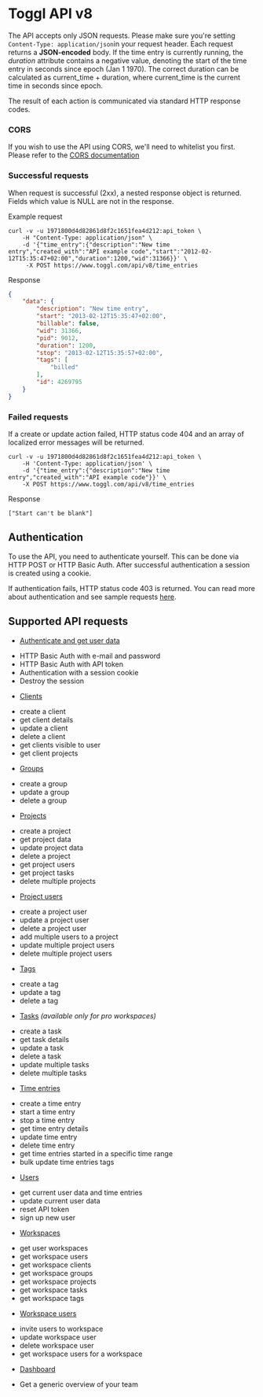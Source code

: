 Toggl API v8
====================

The API accepts only JSON requests. Please make sure you're setting `Content-Type: application/json`in your request header. Each request returns a **JSON-encoded** body.
If the time entry is currently running, the *duration* attribute contains a negative value, denoting the start of the time entry in seconds since epoch (Jan 1 1970). The correct duration can be calculated as current_time + duration, where current_time is the current time in seconds since epoch.

The result of each action is communicated via standard HTTP response codes.

### CORS ###

If you wish to use the API using CORS, we'll need to whitelist you first. Please refer to the [CORS documentation](https://github.com/toggl/toggl_api_docs/blob/master/chapters/cors.md)

### Successful requests ###

When request is successful (2xx), a nested response object is returned. Fields which value is NULL are not in the response.

Example request

```shell
curl -v -u 1971800d4d82861d8f2c1651fea4d212:api_token \
	-H "Content-Type: application/json" \
	-d '{"time_entry":{"description":"New time entry","created_with":"API example code","start":"2012-02-12T15:35:47+02:00","duration":1200,"wid":31366}}' \
	 -X POST https://www.toggl.com/api/v8/time_entries

```
Response

```json
{
    "data": {
        "description": "New time entry",
        "start": "2013-02-12T15:35:47+02:00",
        "billable": false,
        "wid": 31366,
        "pid": 9012,
        "duration": 1200,
        "stop": "2013-02-12T15:35:57+02:00",
        "tags": [
         	"billed"
        ],
        "id": 4269795
    }
}
```

### Failed requests ###

If a create or update action failed, HTTP status code 404 and an array of localized error messages will be returned.

```shell
curl -v -u 1971800d4d82861d8f2c1651fea4d212:api_token \
	-H 'Content-Type: application/json' \
	-d '{"time_entry":{"description":"New time entry","created_with":"API example code"}}' \
	-X POST https://www.toggl.com/api/v8/time_entries
```

Response

`["Start can't be blank"]`


## Authentication ##

To use the API, you need to authenticate yourself. This can be done via HTTP POST or HTTP Basic Auth. After successful authentication a session is created using a cookie.

If authentication fails, HTTP status code 403 is returned. You can read more about authentication and see sample requests [here](chapters/authentication.md).

## Supported API requests ##

* [Authenticate and get user data](chapters/authentication.md)
 - HTTP Basic Auth with e-mail and password
 - HTTP Basic Auth with API token
 - Authentication with a session cookie
 - Destroy the session
* [Clients](chapters/clients.md)
 - create a client
 - get client details
 - update a client
 - delete a client
 - get clients visible to user
 - get client projects
* [Groups](chapters/groups.md)
 - create a group
 - update a group
 - delete a group
* [Projects](chapters/projects.md)
 - create a project
 - get project data
 - update project data
 - delete a project
 - get project users
 - get project tasks
 - delete multiple projects
* [Project users](chapters/project_users.md)
 - create a project user
 - update a project user
 - delete a project user
 - add multiple users to a project
 - update multiple project users
 - delete multiple project users
* [Tags](chapters/tags.md)
 - create a tag
 - update a tag
 - delete a tag
* [Tasks](chapters/tasks.md) *(available only for pro workspaces)*
 - create a task
 - get task details
 - update a task
 - delete a task
 - update multiple tasks
 - delete multiple tasks
* [Time entries](chapters/time_entries.md)
 - create a time entry
 - start a time entry
 - stop a time entry
 - get time entry details
 - update time entry
 - delete time entry
 - get time entries started in a specific time range
 - bulk update time entries tags
* [Users](chapters/users.md)
 - get current user data and time entries
 - update current user data
 - reset API token
 - sign up new user
* [Workspaces](chapters/workspaces.md)
 - get user workspaces
 - get workspace users
 - get workspace clients
 - get workspace groups
 - get workspace projects
 - get workspace tasks
 - get workspace tags
* [Workspace users](chapters/workspace_users.md)
 - invite users to workspace
 - update workspace user
 - delete workspace user
 - get workspace users for a workspace
* [Dashboard](chapters/dashboard.md)
 - Get a generic overview of your team

